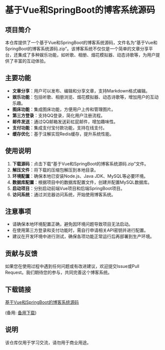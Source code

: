 # 基于Vue和SpringBoot的博客系统源码

## 项目简介

本仓库提供了一个基于Vue和SpringBoot的博客系统源码，文件名为“基于Vue和SpringBoot的博客系统源码.zip”。该博客系统不仅仅是一个简单的文章分享平台，还集成了多种娱乐功能，如听歌、相册、烟花模拟器、动态诗歌等，为用户提供了丰富的互动体验。

## 主要功能

- **文章分享**：用户可以发布、编辑和分享文章，支持Markdown格式编辑。
- **娱乐功能**：包括听歌、相册浏览、烟花模拟器、动态诗歌等，增加用户的互动乐趣。
- **图床功能**：集成图床功能，方便用户上传和管理图片。
- **第三方登录**：支持QQ登录，简化用户注册流程。
- **邮件发送**：通过QQ邮箱发送彩虹屁邮件，增加趣味性。
- **支付功能**：集成支付宝付款功能，支持在线支付。
- **缓存优化**：基于注解实现Redis缓存，提升系统性能。

## 使用说明

1. **下载源码**：点击下载“基于Vue和SpringBoot的博客系统源码.zip”文件。
2. **解压文件**：将下载的压缩包解压到本地目录。
3. **环境配置**：确保本地已安装Node.js、Java JDK、MySQL等必要环境。
4. **数据库配置**：根据项目中的数据库配置文件，创建并配置MySQL数据库。
5. **启动项目**：分别启动前端Vue项目和后端SpringBoot项目。
6. **访问系统**：通过浏览器访问系统，开始使用博客系统。

## 注意事项

- 请确保本地环境配置正确，避免因环境问题导致项目无法启动。
- 在使用第三方登录和支付功能时，需自行申请相关API密钥并进行配置。
- 建议在开发环境中进行测试，确保各项功能正常运行后再部署到生产环境。

## 贡献与反馈

如果您在使用过程中遇到任何问题或有改进建议，欢迎提交Issue或Pull Request。我们期待您的参与，共同完善这个博客系统。

## 下载链接
[基于Vue和SpringBoot的博客系统源码](https://pan.quark.cn/s/6bbda086e9e7) 

(备用: [备用下载](https://pan.baidu.com/s/1glP2XDx_I-noP1emz6esAw?pwd=1234))

## 说明

该仓库仅用于学习交流，请勿用于商业用途。
